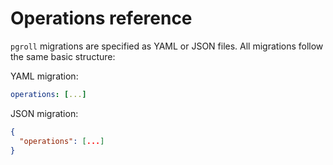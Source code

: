 # Operations reference

`pgroll` migrations are specified as YAML or JSON files. All migrations follow the same basic structure:

YAML migration:

```yaml
operations: [...]
```

JSON migration:

```json
{
  "operations": [...]
}
```

